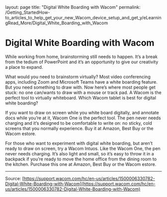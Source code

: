 layout: page
title: "Digital White Boarding with Wacom"
permalink: /Getting_StartedHow-to_articles_to_help_get_your_new_Wacom_device_setup_and_get_y/eLearningRead_More/Digital_White_Boarding_with_Wacom

# Digital White Boarding with Wacom

While working from home, brainstorming still needs to happen. It’s a break from the tedium of PowerPoint and it’s an opportunity to give our creativity a place to expand.


What would you need to brainstorm virtually? Most video conferencing apps, including Zoom and Microsoft Teams have a white boarding feature. But you need something to draw with. Now here’s where most people get stuck: no one can/wants to draw with a mouse or track pad. A Wacom is the perfect tool to virtually whiteboard.
Which Wacom tablet is best for digital white boarding?





If you want to draw on screen while you white board digitally, and annotate docs while you’re at it, Wacom One is the perfect tool. The pen never needs charging and it’s designed to be comfortable to write on: no sticky, cold screens that you normally experience. Buy it at Amazon, Best Buy or the Wacom estore.


For those who want to experiment with digital white boarding, but aren’t ready to draw on screen, try a Wacom Intuos. Like the Wacom One, the pen never needs charging. It’s also light and small, so it’s easy to throw it in a backpack if you’re ready to move the home office from the dining room to the kitchen. Purchase this one at Amazon, Best Buy or the Wacom estore.

---
Source: [https://support.wacom.com/hc/en-us/articles/1500006330782-Digital-White-Boarding-with-Wacom](https://support.wacom.com/hc/en-us/articles/1500006330782-Digital-White-Boarding-with-Wacom)
